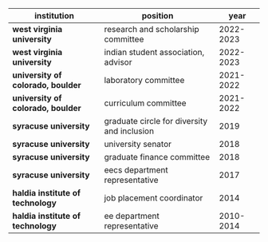 |institution|position|year|
|-|-|-|
|**west virginia university**|research and scholarship committee|2022-2023|
|**west virginia university**|indian student association, advisor|2022-2023|
|**university of colorado, boulder**|laboratory committee|2021-2022|
|**university of colorado, boulder**|curriculum committee|2021-2022|
|**syracuse university**|graduate circle for diversity and inclusion|2019|
|**syracuse university**|university senator|2018|
|**syracuse university**|graduate finance committee|2018|
|**syracuse university**|eecs department representative|2017|
|**haldia institute of technology**|job placement coordinator|2014|
|**haldia institute of technology**|ee department representative|2010-2014|
